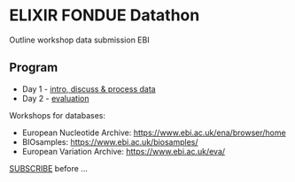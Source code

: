 # ELIXIR FONDUE Datathon 

Outline workshop data submission EBI

## Program
* Day 1 - [intro, discuss & process data](program/day1.md)
* Day 2 - [evaluation](program/day2.md)

Workshops for databases:

* European Nucleotide Archive: https://www.ebi.ac.uk/ena/browser/home
* BIOsamples: https://www.ebi.ac.uk/biosamples/
* European Variation Archive: https://www.ebi.ac.uk/eva/

[SUBSCRIBE](https://forms.gle/uSA4kMX5GnG4L9E46) before ...

